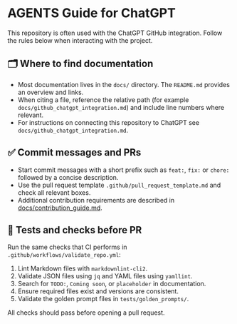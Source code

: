 # AGENTS Guide for ChatGPT

This repository is often used with the ChatGPT GitHub integration. Follow the rules below when interacting with the project.

## 🗂 Where to find documentation
- Most documentation lives in the `docs/` directory. The `README.md` provides an overview and links.
- When citing a file, reference the relative path (for example `docs/github_chatgpt_integration.md`) and include line numbers where relevant.
- For instructions on connecting this repository to ChatGPT see `docs/github_chatgpt_integration.md`.

## ✅ Commit messages and PRs
- Start commit messages with a short prefix such as `feat:`, `fix:` or `chore:` followed by a concise description.
- Use the pull request template `.github/pull_request_template.md` and check all relevant boxes.
- Additional contribution requirements are described in [docs/contribution_guide.md](docs/contribution_guide.md).

## 🧪 Tests and checks before PR
Run the same checks that CI performs in `.github/workflows/validate_repo.yml`:
1. Lint Markdown files with `markdownlint-cli2`.
2. Validate JSON files using `jq` and YAML files using `yamllint`.
3. Search for `TODO:`, `Coming soon`, or `placeholder` in documentation.
4. Ensure required files exist and versions are consistent.
5. Validate the golden prompt files in `tests/golden_prompts/`.

All checks should pass before opening a pull request.

